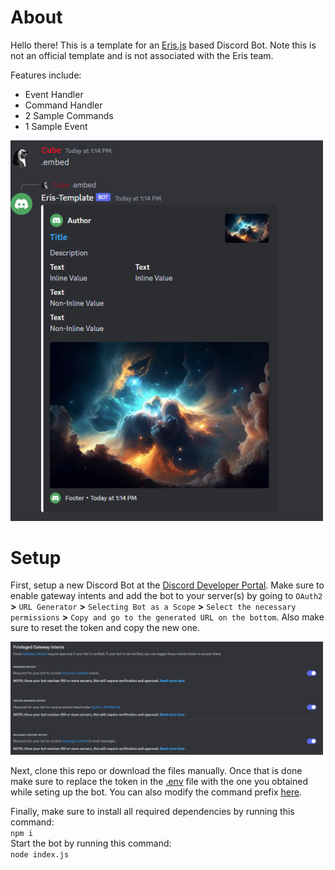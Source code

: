 # About
Hello there! This is a template for an [Eris.js](https://abal.moe/Eris/) based Discord Bot. Note this is not an official template and is not associated with the Eris team.

Features include:
* Event Handler
* Command Handler
* 2 Sample Commands
* 1 Sample Event

<img src="img/preview.png" width="500"> <br>

# Setup
First, setup a new Discord Bot at the [Discord Developer Portal](https://discord.com/developers/applications). Make sure to enable gateway intents and add the bot to your server(s) by going to `OAuth2` **>** `URL Generator` **>** `Selecting Bot as a Scope` **>** `Select the necessary permissions` **>** `Copy and go to the generated URL on the bottom`. Also make sure to reset the token and copy the new one.<br>

<img src="img/gateway.png" width="500"> <br>

Next, clone this repo or download the files manually. Once that is done make sure to replace the token in the [.env](.env) file with the one you obtained while seting up the bot. You can also modify the command prefix [here](index.js#L33).

Finally, make sure to install all required dependencies by running this command: <br>
`npm i` <br>
Start the bot by running this command: <br>
`node index.js` <br>